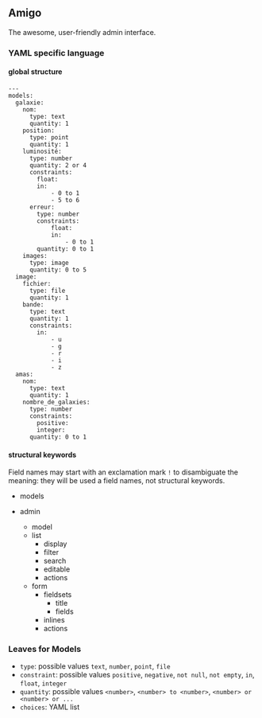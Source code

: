 ## Amigo

The awesome, user-friendly admin interface.

### YAML specific language

#### global structure

```
---
models:
  galaxie:
    nom:
      type: text
      quantity: 1
    position:
      type: point
      quantity: 1
    luminosité:
      type: number
      quantity: 2 or 4
      constraints:
        float:
        in:
            - 0 to 1
            - 5 to 6
      erreur:
        type: number
        constraints:
            float:
            in:
                - 0 to 1
        quantity: 0 to 1
    images:
      type: image
      quantity: 0 to 5
  image:
    fichier:
      type: file
      quantity: 1
    bande:
      type: text
      quantity: 1
      constraints:
        in:
            - u
            - g
            - r
            - i
            - z
  amas:
    nom:
      type: text
      quantity: 1
    nombre_de_galaxies:
      type: number
      constraints:
        positive:
        integer:
      quantity: 0 to 1
```

#### structural keywords

Field names may start with an exclamation mark `!` to disambiguate the meaning: they will be used a field names, not structural keywords.

- models
  
- admin
  - model
  - list
    - display
    - filter
    - search
    - editable
    - actions
  - form
    - fieldsets
      - title
      - fields
    - inlines
    - actions

### Leaves for Models

- `type`: possible values `text`, `number`, `point`, `file`
- `constraint`: possible values `positive`, `negative`, `not null`, `not empty`, `in`, `float`, `integer`
- `quantity`: possible values `<number>`, `<number> to <number>`, `<number> or <number> or ...`
- `choices`: YAML list